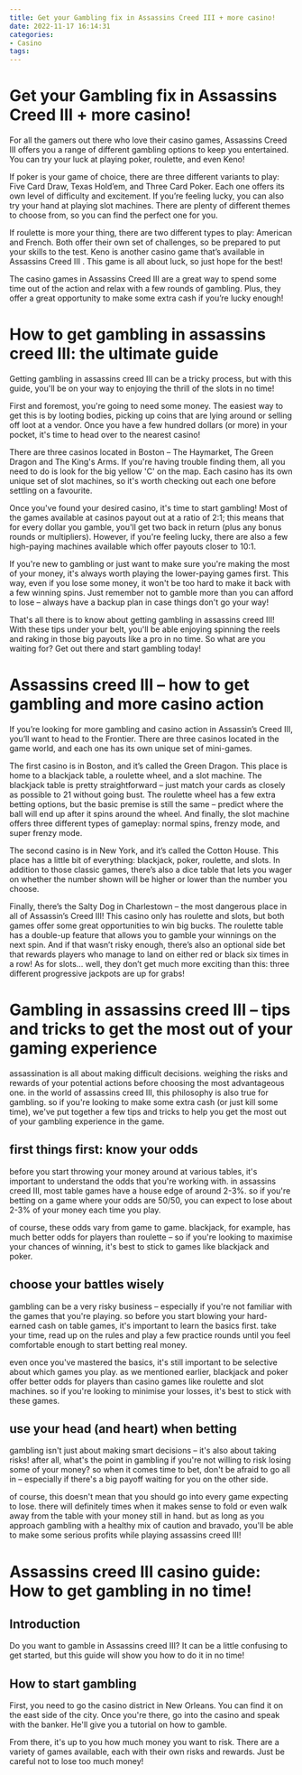 ```yaml
---
title: Get your Gambling fix in Assassins Creed III + more casino!
date: 2022-11-17 16:14:31
categories:
- Casino
tags:
---
```



#  Get your Gambling fix in Assassins Creed III + more casino!

For all the gamers out there who love their casino games, Assassins Creed III offers you a range of different gambling options to keep you entertained. You can try your luck at playing poker, roulette, and even Keno!

If poker is your game of choice, there are three different variants to play: Five Card Draw, Texas Hold’em, and Three Card Poker. Each one offers its own level of difficulty and excitement. If you’re feeling lucky, you can also try your hand at playing slot machines. There are plenty of different themes to choose from, so you can find the perfect one for you.

If roulette is more your thing, there are two different types to play: American and French. Both offer their own set of challenges, so be prepared to put your skills to the test. Keno is another casino game that’s available in Assassins Creed III . This game is all about luck, so just hope for the best!

The casino games in Assassins Creed III are a great way to spend some time out of the action and relax with a few rounds of gambling. Plus, they offer a great opportunity to make some extra cash if you’re lucky enough!

#  How to get gambling in assassins creed III: the ultimate guide

Getting gambling in assassins creed III can be a tricky process, but with this guide, you'll be on your way to enjoying the thrill of the slots in no time!

First and foremost, you're going to need some money. The easiest way to get this is by looting bodies, picking up coins that are lying around or selling off loot at a vendor. Once you have a few hundred dollars (or more) in your pocket, it's time to head over to the nearest casino!

There are three casinos located in Boston – The Haymarket, The Green Dragon and The King's Arms. If you're having trouble finding them, all you need to do is look for the big yellow 'C' on the map. Each casino has its own unique set of slot machines, so it's worth checking out each one before settling on a favourite.

Once you've found your desired casino, it's time to start gambling! Most of the games available at casinos payout out at a ratio of 2:1; this means that for every dollar you gamble, you'll get two back in return (plus any bonus rounds or multipliers). However, if you're feeling lucky, there are also a few high-paying machines available which offer payouts closer to 10:1.

If you're new to gambling or just want to make sure you're making the most of your money, it's always worth playing the lower-paying games first. This way, even if you lose some money, it won't be too hard to make it back with a few winning spins. Just remember not to gamble more than you can afford to lose – always have a backup plan in case things don't go your way!

That's all there is to know about getting gambling in assassins creed III! With these tips under your belt, you'll be able enjoying spinning the reels and raking in those big payouts like a pro in no time. So what are you waiting for? Get out there and start gambling today!

#  Assassins creed III – how to get gambling and more casino action

If you’re looking for more gambling and casino action in Assassin’s Creed III, you’ll want to head to the Frontier. There are three casinos located in the game world, and each one has its own unique set of mini-games.

The first casino is in Boston, and it’s called the Green Dragon. This place is home to a blackjack table, a roulette wheel, and a slot machine. The blackjack table is pretty straightforward – just match your cards as closely as possible to 21 without going bust. The roulette wheel has a few extra betting options, but the basic premise is still the same – predict where the ball will end up after it spins around the wheel. And finally, the slot machine offers three different types of gameplay: normal spins, frenzy mode, and super frenzy mode.

The second casino is in New York, and it’s called the Cotton House. This place has a little bit of everything: blackjack, poker, roulette, and slots. In addition to those classic games, there’s also a dice table that lets you wager on whether the number shown will be higher or lower than the number you choose.

Finally, there’s the Salty Dog in Charlestown – the most dangerous place in all of Assassin’s Creed III! This casino only has roulette and slots, but both games offer some great opportunities to win big bucks. The roulette table has a double-up feature that allows you to gamble your winnings on the next spin. And if that wasn’t risky enough, there’s also an optional side bet that rewards players who manage to land on either red or black six times in a row! As for slots… well, they don’t get much more exciting than this: three different progressive jackpots are up for grabs!

#  Gambling in assassins creed III – tips and tricks to get the most out of your gaming experience

 assassination is all about making difficult decisions. weighing the risks and rewards of your potential actions before choosing the most advantageous one. in the world of assassins creed III, this philosophy is also true for gambling. so if you're looking to make some extra cash (or just kill some time), we've put together a few tips and tricks to help you get the most out of your gambling experience in the game.

## first things first: know your odds

before you start throwing your money around at various tables, it's important to understand the odds that you're working with. in assassins creed III, most table games have a house edge of around 2-3%. so if you're betting on a game where your odds are 50/50, you can expect to lose about 2-3% of your money each time you play.

of course, these odds vary from game to game. blackjack, for example, has much better odds for players than roulette – so if you're looking to maximise your chances of winning, it's best to stick to games like blackjack and poker.

## choose your battles wisely

gambling can be a very risky business – especially if you're not familiar with the games that you're playing. so before you start blowing your hard-earned cash on table games, it's important to learn the basics first. take your time, read up on the rules and play a few practice rounds until you feel comfortable enough to start betting real money.

even once you've mastered the basics, it's still important to be selective about which games you play. as we mentioned earlier, blackjack and poker offer better odds for players than casino games like roulette and slot machines. so if you're looking to minimise your losses, it's best to stick with these games.

## use your head (and heart) when betting

gambling isn't just about making smart decisions – it's also about taking risks! after all, what's the point in gambling if you're not willing to risk losing some of your money? so when it comes time to bet, don't be afraid to go all in – especially if there's a big payoff waiting for you on the other side.

of course, this doesn't mean that you should go into every game expecting to lose. there will definitely times when it makes sense to fold or even walk away from the table with your money still in hand. but as long as you approach gambling with a healthy mix of caution and bravado, you'll be able to make some serious profits while playing assassins creed III!

#  Assassins creed III casino guide: How to get gambling in no time!

## Introduction

Do you want to gamble in Assassins creed III? It can be a little confusing to get started, but this guide will show you how to do it in no time!

## How to start gambling

First, you need to go the casino district in New Orleans. You can find it on the east side of the city. Once you're there, go into the casino and speak with the banker. He'll give you a tutorial on how to gamble.

From there, it's up to you how much money you want to risk. There are a variety of games available, each with their own risks and rewards. Just be careful not to lose too much money!